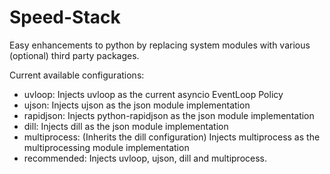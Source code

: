 # Speed-Stack
Easy enhancements to python by replacing system modules with various (optional)
third party packages.

Current available configurations:
* uvloop: Injects uvloop as the current asyncio EventLoop Policy
* ujson: Injects ujson as the json module implementation
* rapidjson: Injects python-rapidjson as the json module implementation
* dill: Injects dill as the json module implementation
* multiprocess: (Inherits the dill configuration) Injects multiprocess as the multiprocessing module implementation
* recommended: Injects uvloop, ujson, dill and multiprocess.
